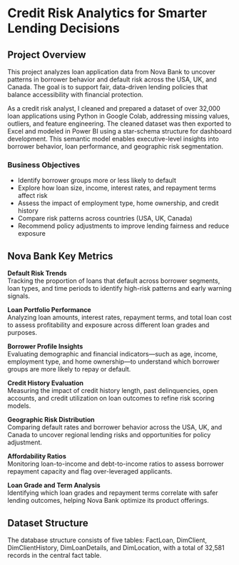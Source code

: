 # Credit Risk Analytics for Smarter Lending Decisions

## Project Overview  

This project analyzes loan application data from Nova Bank to uncover patterns in borrower behavior and default risk across the USA, UK, and Canada. The goal is to support fair, data-driven lending policies that balance accessibility with financial protection.

As a credit risk analyst, I cleaned and prepared a dataset of over 32,000 loan applications using Python in Google Colab, addressing missing values, outliers, and feature engineering. The cleaned dataset was then exported to Excel and modeled in Power BI using a star-schema structure for dashboard development. This semantic model enables executive-level insights into borrower behavior, loan performance, and geographic risk segmentation.

### Business Objectives
- Identify borrower groups more or less likely to default  
- Explore how loan size, income, interest rates, and repayment terms affect risk  
- Assess the impact of employment type, home ownership, and credit history  
- Compare risk patterns across countries (USA, UK, Canada)  
- Recommend policy adjustments to improve lending fairness and reduce exposure

## Nova Bank Key Metrics

**Default Risk Trends**  
Tracking the proportion of loans that default across borrower segments, loan types, and time periods to identify high-risk patterns and early warning signals.

**Loan Portfolio Performance**  
Analyzing loan amounts, interest rates, repayment terms, and total loan cost to assess profitability and exposure across different loan grades and purposes.

**Borrower Profile Insights**  
Evaluating demographic and financial indicators—such as age, income, employment type, and home ownership—to understand which borrower groups are more likely to repay or default.

**Credit History Evaluation**  
Measuring the impact of credit history length, past delinquencies, open accounts, and credit utilization on loan outcomes to refine risk scoring models.

**Geographic Risk Distribution**  
Comparing default rates and borrower behavior across the USA, UK, and Canada to uncover regional lending risks and opportunities for policy adjustment.

**Affordability Ratios**  
Monitoring loan-to-income and debt-to-income ratios to assess borrower repayment capacity and flag over-leveraged applicants.

**Loan Grade and Term Analysis**  
Identifying which loan grades and repayment terms correlate with safer lending outcomes, helping Nova Bank optimize its product offerings.

## Dataset Structure 
The database structure consists of five tables: FactLoan, DimClient, DimClientHistory, DimLoanDetails, and DimLocation, with a total of 32,581 records in the central fact table.



